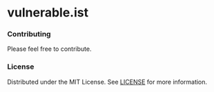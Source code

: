 # vulnerable.ist

### Contributing

Please feel free to contribute.

### License

Distributed under the MIT License. See [LICENSE](LICENSE) for more information.